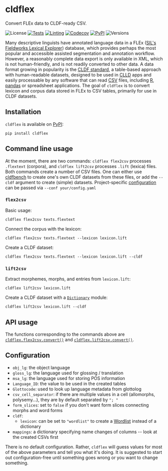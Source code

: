 # cldflex

Convert FLEx data to CLDF-ready CSV.

![License](https://img.shields.io/github/license/fmatter/cldflex)
[![Tests](https://img.shields.io/github/workflow/status/fmatter/cldflex/tests?label=tests)](https://github.com/fmatter/cldflex/actions/workflows/tests.yml)
[![Linting](https://img.shields.io/github/workflow/status/fmatter/cldflex/lint?label=linting)](https://github.com/fmatter/cldflex/actions/workflows/lint.yml)
[![Codecov](https://img.shields.io/codecov/c/github/fmatter/cldflex)](https://app.codecov.io/gh/fmatter/cldflex/)
[![PyPI](https://img.shields.io/pypi/v/cldflex.svg)](https://pypi.org/project/cldflex)
![Versions](https://img.shields.io/pypi/pyversions/cldflex)

Many descriptive linguists have annotated language data in a FLEx ([SIL's Fieldworks Lexical Explorer](https://software.sil.org/fieldworks/)) database, which provides perhaps the most popular and accessible assisted segmentation and annotation workflow.
However, a reasonably complete data export is only available in XML, which is not human-friendly, and is not readily converted to other data.
A data format growing in popularity is the [CLDF standard](https://cldf.clld.org/), a table-based approach with human-readable datasets, designed to be used in [CLLD](https://clld.org/) apps and easily processable by any software that can read [CSV](https://en.wikipedia.org/wiki/Comma-separated_values) files, including  [R](https://www.r-project.org/), [pandas](https://pandas.pydata.org/) or spreadsheet applications.
The goal of ``cldflex`` is to convert lexicon and corpus data stored in FLEx to CSV tables, primarily for use in CLDF datasets.

## Installation

`cldflex` is available on [PyPI](https://pypi.org/project/cldflex):
```shell
pip install cldflex
```

## Command line usage
At the moment, there are two commands: ``cldflex flex2csv`` processes `.flextext` (corpora), and ``cldflex lift2csv`` processes `.lift` (lexica) files.
Both commands create a number of CSV files.
One can either use [cldfbench](https://github.com/cldf/cldfbench) to create one's own CLDF datasets from these files, or add the `--cldf` argument to create (simple) datasets.
Project-specific [configuration](#configuration) can be passed via `--conf your/config.yaml`

### `flex2csv`
Basic usage:

```shell
cldflex flex2csv texts.flextext
```

Connect the corpus with the lexicon:

```shell
cldflex flex2csv texts.flextext --lexicon lexicon.lift
```

Create a CLDF dataset:

```shell
cldflex flex2csv texts.flextext --lexicon lexicon.lift --cldf
```

### `lift2csv`

Extract morphemes, morphs, and entries from `lexicon.lift`:

```shell
cldflex lift2csv lexicon.lift
```

Create a CLDF dataset with a  [`Dictionary`](https://github.com/cldf/cldf/tree/master/modules/Dictionary) module:

```shell
cldflex lift2csv lexicon.lift --cldf
```

## API usage
The functions corresponding to the commands above are [`cldflex.flex2csv.convert()`](https://github.com/fmatter/cldflex/blob/4d9962ff53baab68a20ecce34f8623e87f7197ec/src/cldflex/flex2csv.py#L445) and [`cldflex.lift2csv.convert()`](https://github.com/fmatter/cldflex/blob/4d9962ff53baab68a20ecce34f8623e87f7197ec/src/cldflex/lift2csv.py#L130).

## Configuration
* `obj_lg`: the object language
* `gloss_lg`: the language used for glossing / translation
* `msa_lg`: the language used for storing POS information
* `Language_ID`: the value to be used in the created tables
* `Glottocode`: used to look up language metadata from glottolog
* `csv_cell_separator`: if there are multiple values in a cell (allomorphs, polysemy...), they are by default separated by `"; "`
* `form_slices`: set to `false` if you don't want form slices connecting morphs and word forms
* `cldf`:
    * `lexicon`: can be set to `"wordlist"` to create a [Wordlist](https://github.com/cldf/cldf/tree/master/modules/Wordlist) instead of a dictionary
* `mappings`: a dictionary specifying name changes of columns -- look at the created CSVs first

There is no default configuration.
Rather, `cldflex` will guess values for most of the above parameters and tell you what it's doing.
It is suggested to start out configuration-free until something goes wrong or you want to change something.